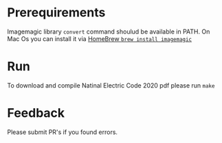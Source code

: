 # Prerequirements

Imagemagic library `convert` command shoulud be available in PATH. On Mac Os you can install it via [HomeBrew `brew install imagemagic`](https://formulae.brew.sh/formula/imagemagick#default)

# Run

To download and compile Natinal Electric Code 2020 pdf please run `make`

# Feedback

Please submit PR's if you found errors.
